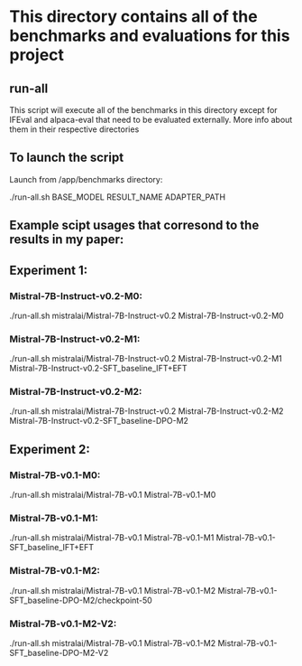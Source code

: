 # This directory contains all of the benchmarks and evaluations for this project

## run-all
This script will execute all of the benchmarks in this directory except for
IFEval and alpaca-eval that need to be evaluated externally.
More info about them in their respective directories

## To launch the script
Launch from /app/benchmarks directory:

./run-all.sh BASE_MODEL RESULT_NAME ADAPTER_PATH

## Example scipt usages that corresond to the results in my paper:

## Experiment 1:
### Mistral-7B-Instruct-v0.2-M0:
./run-all.sh mistralai/Mistral-7B-Instruct-v0.2 Mistral-7B-Instruct-v0.2-M0

### Mistral-7B-Instruct-v0.2-M1:
./run-all.sh mistralai/Mistral-7B-Instruct-v0.2 Mistral-7B-Instruct-v0.2-M1 Mistral-7B-Instruct-v0.2-SFT_baseline_IFT+EFT

### Mistral-7B-Instruct-v0.2-M2:
./run-all.sh mistralai/Mistral-7B-Instruct-v0.2 Mistral-7B-Instruct-v0.2-M2 Mistral-7B-Instruct-v0.2-SFT_baseline-DPO-M2

## Experiment 2:
### Mistral-7B-v0.1-M0:
./run-all.sh mistralai/Mistral-7B-v0.1 Mistral-7B-v0.1-M0

### Mistral-7B-v0.1-M1:
./run-all.sh mistralai/Mistral-7B-v0.1 Mistral-7B-v0.1-M1 Mistral-7B-v0.1-SFT_baseline_IFT+EFT

### Mistral-7B-v0.1-M2:
./run-all.sh mistralai/Mistral-7B-v0.1 Mistral-7B-v0.1-M2 Mistral-7B-v0.1-SFT_baseline-DPO-M2/checkpoint-50

### Mistral-7B-v0.1-M2-V2:
./run-all.sh mistralai/Mistral-7B-v0.1 Mistral-7B-v0.1-M2 Mistral-7B-v0.1-SFT_baseline-DPO-M2-V2
